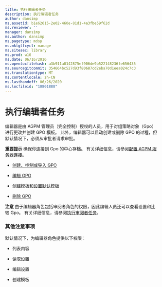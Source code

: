 ```yaml
---
title: 执行编辑者任务
description: 执行编辑者任务
author: dansimp
ms.assetid: b1e62615-2e02-460e-81d1-4a3fbe59f62d
ms.reviewer: ''
manager: dansimp
ms.author: dansimp
ms.pagetype: mdop
ms.mktglfcycl: manage
ms.sitesec: library
ms.prod: w10
ms.date: 06/16/2016
ms.openlocfilehash: a3b911a0142875ef906de9b522148236fe656435
ms.sourcegitcommit: 354664bc527d93f80687cd2eba70d1eea024c7c3
ms.translationtype: MT
ms.contentlocale: zh-CN
ms.lasthandoff: 06/26/2020
ms.locfileid: "10801888"
---
```

# 执行编辑者任务


编辑器是由 AGPM 管理员（完全控制）授权的人员，用于对组策略对象（Gpo）进行更改并创建 GPO 模板。 此外，编辑器可以启动创建或删除 GPO 的过程，但默认情况下，必须从审批者请求审批。

**重要提示** 确保你连接到 Gpo 的中心存档。 有关详细信息，请参阅[配置 AGPM 服务器连接](configure-the-agpm-server-connection-reviewer.md)。

 

-   [创建、控制或导入 GPO](creating-controlling-or-importing-a-gpo-editor.md)

-   [编辑 GPO](editing-a-gpo.md)

-   [创建模板和设置默认模板](creating-a-template-and-setting-a-default-template.md)

-   [删除 GPO](delete-a-gpo-editor.md)

**注意** 由于编辑器角色包括审阅者角色的权限，因此编辑人员还可以查看设置和比较 Gpo。 有关详细信息，请参阅[执行审阅者任务](performing-reviewer-tasks.md)。

 

### 其他注意事项

默认情况下，为编辑器角色提供以下权限：

-   列表内容

-   读取设置

-   编辑设置

-   创建模板

 

 






